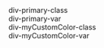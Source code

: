 <div data-testid="div-primary-class" class="bg-primary">
	div-primary-class
</div>

<div data-testid="div-primary-var" style="background: var(--primary)">
	div-primary-var
</div>

<div data-testid="div-myCustomColor-class" class="bg-myCustomColor">
	div-myCustomColor-class
</div>

<div data-testid="div-myCustomColor-var" style="background: var(--myCustomColor)">
	div-myCustomColor-var
</div>
